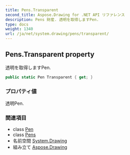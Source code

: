 ```yaml
---
title: Pens.Transparent
second_title: Aspose.Drawing for .NET API リファレンス
description: Pens 財産. 透明を取得しますPen.
type: docs
weight: 1340
url: /ja/net/system.drawing/pens/transparent/
---
```

## Pens.Transparent property

透明を取得しますPen.

```csharp
public static Pen Transparent { get; }
```

### プロパティ値

透明Pen.

### 関連項目

* class [Pen](../../pen/)
* class [Pens](../)
* 名前空間 [System.Drawing](../../pens/)
* 組み立て [Aspose.Drawing](../../../)


